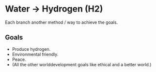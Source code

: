 Water -> Hydrogen (H2)
===

Each branch another method / way to achieve the goals.

Goals
---
* Produce hydrogen.
* Environmental friendly.
* Peace.
* (All the other worlddevelopment goals like ethical and a better world.)

